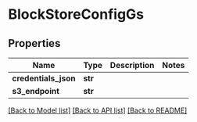 # BlockStoreConfigGs

## Properties
Name | Type | Description | Notes
------------ | ------------- | ------------- | -------------
**credentials_json** | **str** |  | 
**s3_endpoint** | **str** |  | 

[[Back to Model list]](../README.md#documentation-for-models) [[Back to API list]](../README.md#documentation-for-api-endpoints) [[Back to README]](../README.md)

